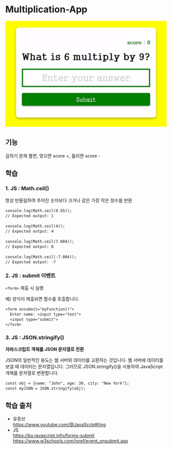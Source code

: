 # Multiplication-App
<img src="./image.gif">

## 기능
곱하기 문제 풀면, 맞으면 score +, 틀리면 score - 

## 학습 
### 1. JS : Math.ceil() 
항상 반올림하여 주어진 숫자보다 크거나 같은 가장 작은 정수를 반환   
```
console.log(Math.ceil(0.95));
// Expected output: 1

console.log(Math.ceil(4));
// Expected output: 4

console.log(Math.ceil(7.004));
// Expected output: 8

console.log(Math.ceil(-7.004));
// Expected output: -7

```

### 2. JS : submit 이벤트  
`<form>` 제출 시 실행    

예) 양식이 제출되면 함수를 호출합니다.   
```
<form onsubmit="myFunction()">
  Enter name: <input type="text">
  <input type="submit">
</form>
```

### 3. JS : JSON.stringify()  
**자바스크립트 객체를 JSON 문자열로 전환**    

JSON의 일반적인 용도는 웹 서버와 데이터를 교환하는 것입니다. 웹 서버에 데이터를 보낼 때 데이터는 문자열입니다. 그러므로 JSON.stringify()을 사용하여 JavaScript 개체를 문자열로 변환합니다.

```
const obj = {name: "John", age: 30, city: "New York"};
const myJSON = JSON.stringify(obj);
```



## 학습 출처
- 유튜브     
https://www.youtube.com/@JavaScriptKing   
- JS     
https://ko.javascript.info/forms-submit     
https://www.w3schools.com/jsref/event_onsubmit.asp    

